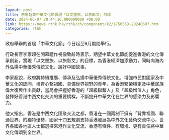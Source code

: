 ```yaml
---
layout: post
title: 李家超冀中華文化節實現「以文塑旅、以旅彰文」目標
date: 2024-06-07 20:44:16.000000000 +08:00
link: https://news.rthk.hk/rthk/ch/component/k2/1756553-20240607.htm
categories: rthk
---
```


政府舉辦的首屆「中華文化節」今日起至9月期間舉行。

行政長官李家超在開幕禮作視像致辭時表示，期望中華文化節能促進香港的文化傳承創新，實現「以文塑旅、以旅彰文」的目標，為香港經濟加添動力，同時向海內外弘揚中華優秀傳統文化，說好中國故事。

李家超說，政府將持續推廣、傳承及弘揚中華優秀傳統文化，增強市民對國家及中華文化的認同，培育心繫祖國、具備世界視野的青年，為香港繁榮穩定及中華民族偉大復興作出貢獻，當局會把握好香港的「超級聯繫人」及「超級增值人」角色，發揮好香港中西文化交流的重要橋樑，不斷提升中華文化在世界的感染力及影響力。

他又指出，香港是中西文化匯聚交流之都，香港在一國兩制下擁有「背靠祖國、聯通世界」的獨特優勢，國家十四五規劃支持香港發展為中外文化藝術交流中心，世界各國各地區人士都選擇來港作文化交流，香港有條件、有環境、更有責任將中華文化傳頌到全世界。
